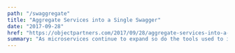 ```yaml
---
path: "/swaggregate"
title: "Aggregate Services into a Single Swagger"
date: "2017-09-28"
href: "https://objectpartners.com/2017/09/28/aggregate-services-into-a-single-swagger/"
summary: "As microservices continue to expand so do the tools used to interact with them. This article will illustrate how you can condense your Swaggers into a single Swagger and reduce confusion around where all the services live."
---
```

